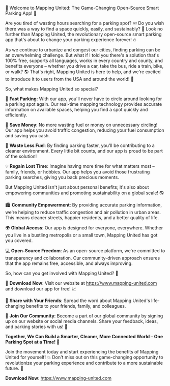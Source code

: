 🚨 Welcome to Mapping United: The Game-Changing Open-Source Smart Parking App! 🚨

Are you tired of wasting hours searching for a parking spot? 💤 Do you wish there was a way to find a space quickly, easily, and sustainably? 🌟 Look no further than Mapping United, the revolutionary open-source smart parking app that's about to change your parking experience forever! 🔥

As we continue to urbanize and congest our cities, finding parking can be an overwhelming challenge. But what if I told you there's a solution that's 100% free, supports all languages, works in every country and county, and benefits everyone – whether you drive a car, take the bus, ride a train, bike, or walk? 🌎 That's right, Mapping United is here to help, and we're excited to introduce it to users from the USA and around the world! 🌟

So, what makes Mapping United so special?

🔴 **Fast Parking**: With our app, you'll never have to circle around looking for a parking spot again. Our real-time mapping technology provides accurate information on available spaces, helping you find a spot quickly and efficiently.

💸 **Save Money**: No more wasting fuel or money on unnecessary circling! Our app helps you avoid traffic congestion, reducing your fuel consumption and saving you cash.

🌟 **Waste Less Fuel**: By finding parking faster, you'll be contributing to a cleaner environment. Every little bit counts, and our app is proud to be part of the solution!

💡 **Regain Lost Time**: Imagine having more time for what matters most – family, friends, or hobbies. Our app helps you avoid those frustrating parking searches, giving you back precious moments.

But Mapping United isn't just about personal benefits; it's also about empowering communities and promoting sustainability on a global scale! 🌎

🏙️ **Community Empowerment**: By providing accurate parking information, we're helping to reduce traffic congestion and air pollution in urban areas. This means cleaner streets, happier residents, and a better quality of life.

🌍 **Global Access**: Our app is designed for everyone, everywhere. Whether you live in a bustling metropolis or a small town, Mapping United has got you covered.

💻 **Open-Source Freedom**: As an open-source platform, we're committed to transparency and collaboration. Our community-driven approach ensures that the app remains free, accessible, and always improving.

So, how can you get involved with Mapping United? 🤔

📲 **Download Now**: Visit our website at https://www.mapping-united.com and download our app for free! 📈

👫 **Share with Your Friends**: Spread the word about Mapping United's life-changing benefits to your friends, family, and colleagues.

🏢 **Join Our Community**: Become a part of our global community by signing up on our website or social media channels. Share your feedback, ideas, and parking stories with us! 📱

**Together, We Can Build a Smarter, Cleaner, More Connected World – One Parking Spot at a Time! 🌟**

Join the movement today and start experiencing the benefits of Mapping United for yourself! 💥 Don't miss out on this game-changing opportunity to revolutionize your parking experience and contribute to a more sustainable future. 🌈

**Download Now**: https://www.mapping-united.com